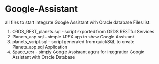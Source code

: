 # Google-Assistant
all files to start integrate Google Assistant with Oracle database Files list:

1. ORDS_REST_planets.sql - script exported from ORDS RESTful Services
2. Planets_app.sql - simple APEX app to show Google Assistant
3. planets_script.sql - script generated from quickSQL to create Planets_app.sql Application
4. Space_test - simply Google Assistant agent for integration Google Assistant with Oracle Database
